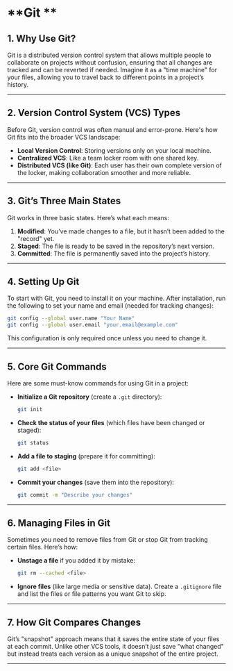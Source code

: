 
# **Git **

## **1. Why Use Git?**
Git is a distributed version control system that allows multiple people to collaborate on projects without confusion, ensuring that all changes are tracked and can be reverted if needed. Imagine it as a "time machine" for your files, allowing you to travel back to different points in a project’s history.

---

## **2. Version Control System (VCS) Types**
Before Git, version control was often manual and error-prone. Here's how Git fits into the broader VCS landscape:

- **Local Version Control**: Storing versions only on your local machine.
- **Centralized VCS**: Like a team locker room with one shared key.
- **Distributed VCS (like Git)**: Each user has their own complete version of the locker, making collaboration smoother and more reliable.

---

## **3. Git’s Three Main States**
Git works in three basic states. Here’s what each means:

1. **Modified**: You’ve made changes to a file, but it hasn’t been added to the "record" yet.
2. **Staged**: The file is ready to be saved in the repository’s next version.
3. **Committed**: The file is permanently saved into the project’s history.

---

## **4. Setting Up Git**
To start with Git, you need to install it on your machine. After installation, run the following to set your name and email (needed for tracking changes):

```bash
git config --global user.name "Your Name"
git config --global user.email "your.email@example.com"
```

This configuration is only required once unless you need to change it.

---

## **5. Core Git Commands**
Here are some must-know commands for using Git in a project:

- **Initialize a Git repository** (create a `.git` directory):
  ```bash
  git init
  ```

- **Check the status of your files** (which files have been changed or staged):
  ```bash
  git status
  ```

- **Add a file to staging** (prepare it for committing):
  ```bash
  git add <file>
  ```

- **Commit your changes** (save them into the repository):
  ```bash
  git commit -m "Describe your changes"
  ```

---

## **6. Managing Files in Git**
Sometimes you need to remove files from Git or stop Git from tracking certain files. Here’s how:

- **Unstage a file** if you added it by mistake:
  ```bash
  git rm --cached <file>
  ```

- **Ignore files** (like large media or sensitive data). Create a `.gitignore` file and list the files or file patterns you want Git to skip.

---

## **7. How Git Compares Changes**
Git’s "snapshot" approach means that it saves the entire state of your files at each commit. Unlike other VCS tools, it doesn’t just save "what changed" but instead treats each version as a unique snapshot of the entire project.

---

